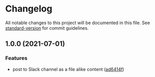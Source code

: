 # Changelog

All notable changes to this project will be documented in this file. See [standard-version](https://github.com/conventional-changelog/standard-version) for commit guidelines.

## 1.0.0 (2021-07-01)


### Features

* post to Slack channel as a file alike content ([ad6414f](https://github.com/m4rcinkowski/serverless-release-notifier/commit/ad6414f680d3a6503922c8eb74934a64e9e38d06))
